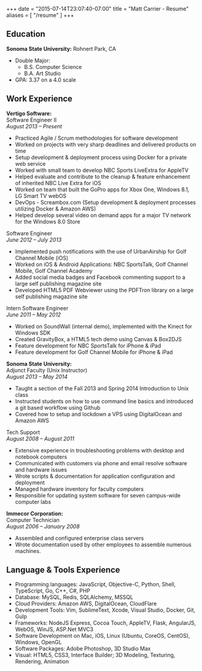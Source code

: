 +++
date = "2015-07-14T23:07:40-07:00"
title = "Matt Carrier - Resume"
aliases = [ "/resume" ]
+++
<!--more-->

## Education
**Sonoma State University:** Rohnert Park, CA  

* Double Major: 
    * B.S. Computer Science  
    * B.A. Art Studio  
* GPA: 3.37 on a 4.0 scale

## Work Experience
**Vertigo Software:**  
Software Engineer II  
*August 2013 – Present*  

* Practiced Agile / Scrum methodologies for software development
* Worked on projects with very sharp deadlines and delivered products on time
* Setup development & deployment process using Docker for a private web service
* Worked with small team to develop NBC Sports LiveExtra for AppleTV
* Helped evaluate and contribute to the cleanup & feature enhancement of inherited NBC Live Extra for iOS
* Worked on team that built the GoPro apps for Xbox One, Windows 8.1, LG Smart TV webOS
* DevOps - Screambox.com (Setup development & deployment processes utilizing Docker & Amazon AWS)
* Helped develop several video on demand apps for a major TV network for the Windows 8.0 Store

Software Engineer  
*June 2012 – July 2013*  

* Implemented push notifications with the use of UrbanAirship for Golf Channel Mobile (iOS)
* Worked on iOS & Android Applications: NBC SportsTalk, Golf Channel Mobile, Golf Channel Academy
* Added social media badges and Facebook commenting support to a large self publishing magazine site
* Developed HTML5 PDF Webviewer using the PDFTron library on a large self publishing magazine site

Intern Software Engineer  
*June 2011 – May 2012*  

* Worked on SoundWall (internal demo), implemented with the Kinect for Windows SDK
* Created GravityBox, a HTML5 tech demo using Canvas & Box2DJS
* Feature development for NBC SportsTalk for iPhone & iPad
* Feature development for Golf Channel Mobile for iPhone & iPad

**Sonoma State University:**  
Adjunct Faculty (Unix Instructor)  
*August 2013 – May 2014*  

* Taught a section of the Fall 2013 and Spring 2014 Introduction to Unix class 
* Instructed students on how to use command line basics and introduced a git based workflow using Github
* Covered how to setup and lockdown a VPS using DigitalOcean and Amazon AWS

Tech Support  
*August 2008 – August 2011*  

* Extensive experience in troubleshooting problems with desktop and notebook computers
* Communicated with customers via phone and email resolve software and hardware issues
* Wrote scripts & documentation for application configuration and deployment 
* Managed hardware inventory for faculty computers
* Responsible for updating system software for seven campus-wide computer labs

**Immecor Corporation:**  
Computer Technician  
*August 2006 – January 2008*  

* Assembled and configured enterprise class servers
* Wrote documentation used by other employees to assemble numerous machines.

## Language & Tools Experience

* Programming languages: JavaScript, Objective-C, Python, Shell, TypeScript, Go, C++, C#, PHP
* Database: MySQL, Redis, SQLAlchemy, MSSQL
* Cloud Providers: Amazon AWS, DigitalOcean, CloudFlare
* Development Tools: Vim, SublimeText, Xcode, Visual Studio, Docker, Git, Gulp
* Frameworks: NodeJS Express, Cocoa Touch, AppleTV, Flask, AngularJS, WebOS, WinJS, ASP.Net MVC3
* Software Development on Mac, iOS, Linux (Ubuntu, CoreOS, CentOS), Windows, OpenGL
* Software Packages: Adobe Photoshop, 3D Studio Max
* Visual: HTML5, CSS3, Interface Builder; 3D Modeling, Texturing, Rendering, Animation
